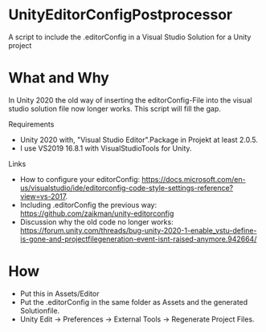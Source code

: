 # UnityEditorConfigPostprocessor
 A script to include the .editorConfig in a Visual Studio Solution for a Unity project
 
# What and Why
In Unity 2020 the old way of inserting the editorConfig-File into the visual studio solution file now longer works.
This script will fill the gap.
 
Requirements
* Unity 2020 with, "Visual Studio Editor".Package in Projekt at least 2.0.5.
* I use VS2019 16.8.1 with VisualStudioTools for Unity.

Links
* How to configure your editorConfig: https://docs.microsoft.com/en-us/visualstudio/ide/editorconfig-code-style-settings-reference?view=vs-2017.
* Including .editorConfig the previous way: https://github.com/zaikman/unity-editorconfig
* Discussion why the old code no longer works: https://forum.unity.com/threads/bug-unity-2020-1-enable_vstu-define-is-gone-and-projectfilegeneration-event-isnt-raised-anymore.942664/

# How
* Put this in Assets/Editor
* Put the .editorConfig in the same folder as Assets and the generated Solutionfile.
* Unity Edit -> Preferences -> External Tools -> Regenerate Project Files.
